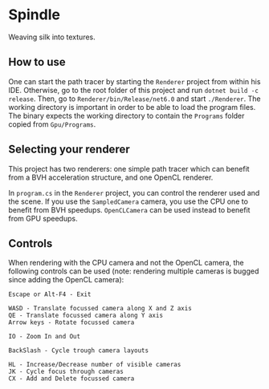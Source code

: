 # Spindle
Weaving silk into textures.

## How to use

One can start the path tracer by starting the `Renderer` project from within his IDE.
Otherwise, go to the root folder of this project and run `dotnet build -c release`.
Then, go to `Renderer/bin/Release/net6.0` and start `./Renderer`.
The working directory is important in order to be able to load the program files.
The binary expects the working directory to contain the `Programs` folder copied from `Gpu/Programs`.

## Selecting your renderer

This project has two renderers: one simple path tracer which can benefit from
a BVH acceleration structure, and one OpenCL renderer.

In `program.cs` in the `Renderer` project, you can control the renderer used and the scene.
If you use the `SampledCamera` camera, you use the CPU one to benefit from BVH speedups.
`OpenCLCamera` can be used instead to benefit from GPU speedups.

## Controls

When rendering with the CPU camera and not the OpenCL camera, the following
controls can be used (note: rendering multiple cameras is bugged since adding
the OpenCL camera):

```
Escape or Alt-F4 - Exit

WASD - Translate focussed camera along X and Z axis
QE - Translate focussed camera along Y axis
Arrow keys - Rotate focussed camera

IO - Zoom In and Out

BackSlash - Cycle trough camera layouts

HL - Increase/Decrease number of visible cameras
JK - Cycle focus through cameras
CX - Add and Delete focussed camera
```

